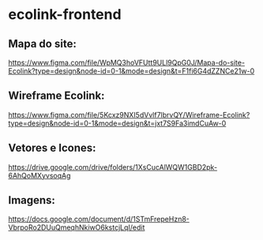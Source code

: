 # ecolink-frontend

## Mapa do site:
https://www.figma.com/file/WpMQ3hoVFUtt9ULl9QpG0J/Mapa-do-site-Ecolink?type=design&node-id=0-1&mode=design&t=F1fi6G4dZZNCe21w-0

## Wireframe Ecolink:
https://www.figma.com/file/5Kcxz9NXI5dVvlf7lbrvQY/Wireframe-Ecolink?type=design&node-id=0-1&mode=design&t=jxt7S9Fa3imdCuAw-0

## Vetores e Icones: 
https://drive.google.com/drive/folders/1XsCucAlWQW1GBD2pk-6AhQoMXyvsoqAg
## Imagens:
https://docs.google.com/document/d/1STmFrepeHzn8-VbrpoRo2DUuQmeqhNkiwO6kstcjLqI/edit
